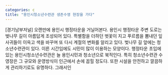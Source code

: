 ```yaml
---
categories: c
title: "용인시청소년수련관 생존수영 현장을 가다"
---
```

[경기남부저널] 오랜만에 용인시 행정타운을 거닐어본다. 용인시 행정타운 주변 도로는 벚나무 길이 아름답게 조성되어 있다. 특별함을 더하던 벗꽃이 지고 푸르름을 뽐내던 잎사귀들이 이윽고 색을 바꾸며 또 다시 계절의 변화를 알리고 있다. 벚나무 길 앞에는 청소년수련관이 있다. 이른 시간임에도 시민이 많이 이용하는 모양이다. 행정타운 초입에 있는 용인시청소년수련관은 늘 용인시민과 청소년으로 북적인다. 특히 청소년수련관 수영장은 그 규모와 운영방식이 인근에서 손에 꼽힐 정도다. 또한 시설을 안전하고 깔끔하게 관리하기로도 유명하다. 그래서인